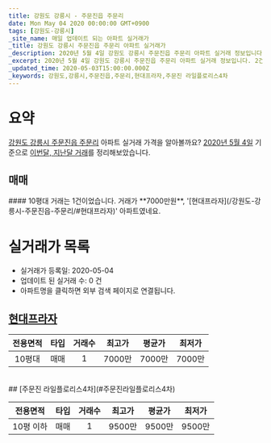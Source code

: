 ```yaml
---
title: 강원도 강릉시 - 주문진읍 주문리
date: Mon May 04 2020 00:00:00 GMT+0900
tags: [강원도-강릉시]
_site_name: 매일 업데이트 되는 아파트 실거래가
_title: 강원도 강릉시 주문진읍 주문리 아파트 실거래가
_description: 2020년 5월 4일 강원도 강릉시 주문진읍 주문리 아파트 실거래 정보입니다. 2건 아파트 정보가 있습니다.
_excerpt: 2020년 5월 4일 강원도 강릉시 주문진읍 주문리 아파트 실거래 정보입니다. 2건 아파트 정보가 있습니다.
_updated_time: 2020-05-03T15:00:00.000Z
_keywords: 강원도,강릉시,주문진읍,주문리,현대프라자,주문진 라일플로리스4차
---
```





# 요약
<ins>강원도 강릉시 주문진읍 주문리</ins> 아파트 실거래 가격을 알아볼까요? <ins>2020년 5월 4일</ins> 기준으로 <ins>이번달, 지난달 거래</ins>를 정리해보았습니다.

## 매매
<div class="container">
<div class="twelve columns" markdown="1">
#### 10평대
거래는 1건이었습니다. 거래가 **7000만원**, '[현대프라자](/강원도-강릉시-주문진읍-주문리/#현대프라자)' 아파트였네요.
</div>
</div>



# 실거래가 목록
- 실거래가 등록일: 2020-05-04
- 업데이트 된 실거래 수: 0 건
- 아파트명을 클릭하면 외부 검색 페이지로 연결됩니다.

## [현대프라자](#현대프라자)

|전용면적|타입|거래수|최고가|평균가|최저가|
|:---:|:---:|:---:|:---:|:---:|:---:|
|10평대|<span class="deal-type-1">매매</span>|1|7000만|7000만|7000만|

<br/>
## [주문진 라일플로리스4차](#주문진라일플로리스4차)

|전용면적|타입|거래수|최고가|평균가|최저가|
|:---:|:---:|:---:|:---:|:---:|:---:|
|10평 이하|<span class="deal-type-1">매매</span>|1|9500만|9500만|9500만|

<br/>



